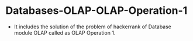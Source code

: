 # Databases-OLAP-OLAP-Operation-1
- It includes the solution of the problem of hackerrank of Database module OLAP called as OLAP Operation 1.
